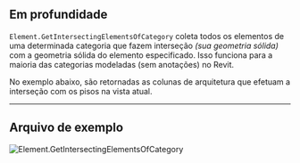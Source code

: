 ## Em profundidade
`Element.GetIntersectingElementsOfCategory` coleta todos os elementos de uma determinada categoria que fazem interseção _(sua geometria sólida)_ com a geometria sólida do elemento especificado. Isso funciona para a maioria das categorias modeladas (sem anotações) no Revit.

No exemplo abaixo, são retornadas as colunas de arquitetura que efetuam a interseção com os pisos na vista atual.
___
## Arquivo de exemplo

![Element.GetIntersectingElementsOfCategory](./Revit.Elements.Element.GetIntersectingElementsOfCategory_img.jpg)
